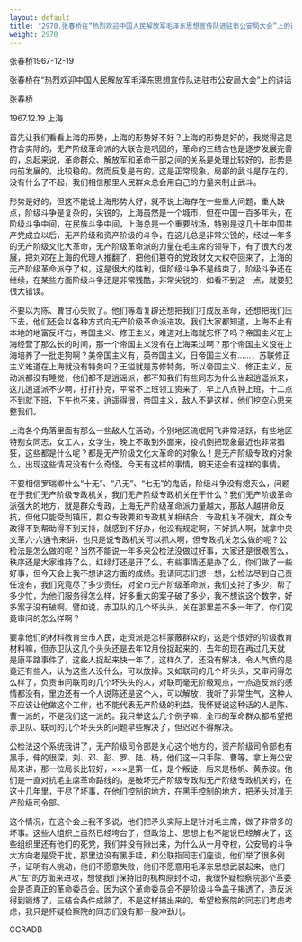 ```yaml
---
layout: default
title: "2970.张春桥在“热烈欢迎中国人民解放军毛泽东思想宣传队进驻市公安局大会”上的讲话"
weight: 2970
---
```


张春桥1967-12-19

张春桥在“热烈欢迎中国人民解放军毛泽东思想宣传队进驻市公安局大会”上的讲话

张春桥

1967.12.19 上海

首先让我们看看上海的形势，上海的形势好不好？上海的形势是好的，我觉得这是符合实际的，无产阶级革命派的大联合是巩固的，革命的三结合也是逐步发展完善的，总起来说，革命群众、解放军和革命干部之间的关系是处理比较好的，形势是向前发展的，比较稳的。然而反复是有的，这是正常现象，局部的武斗是存在的，没有什么了不起，我们相信那里人民群众总会用自己的力量来制止武斗。

形势是好的，但这不能说上海形势大好，就不说上海存在一些重大问题，重大缺点，阶级斗争是复杂的，尖锐的，上海虽然是一个城市，但在中国一百多年头，在阶级斗争中间，在民族斗争中间，上海总是一个重要战场，特别是这几十年中国共产党成立以后，无产阶级和资产阶级的斗争，在这儿总是非常尖锐的，经过一年多的无产阶级文化大革命，无产阶级革命派的力量在毛主席的领导下，有了很大的发展，把刘邓在上海的代理人推翻了，把他们篡夺的党政财文大权夺回来了，上海的无产阶级革命派夺了权，这是很大的胜利，但阶级斗争不是结束了，阶级斗争还在继续，在某些方面阶级斗争还是非常残酷，非常尖锐的，如看不到这一点，就要犯很大错误。

不要以为陈、曹甘心失败了。他们等着复辟还想把我们打成反革命，还想把我们压下去，他们还会以各种方式向无产阶级革命派进攻。我们大家都知道，上海不止有本地的地富反坏右，帝国主义、修正主义，难道对上海就忘怀了吗？帝国主义在上海经营了那么长的时间，那一个帝国主义没有在上海呆过啊？那个帝国主义没在上海培养了一批走狗啊？美帝国主义有，英帝国主义，日帝国主义有……，苏联修正主义难道在上海就没有特务吗？王镒就是苏修特务，所以帝国主义、修正主义，反动派都没有睡觉，他们都不是逍谣派，都不知我们有些同志为什么当起逍遥派来，这儿逍遥派不少啊，打打扑克，平常不上班领工资来了，早上八点钟上班，十二点不到就下班，下午也不来，逍遥得很，帝国主义，敌人不是这样，他们挖空心思来整我们。

上海各个角落里面有那么一些敌人在活动，个别地区流氓阿飞非常活跃，有些地区特别女同志，女工人，女学生，晚上不敢到外面来，投机倒把现象最近也非常猖狂，这些都是什么呢？都是无产阶级文化大革命的对象么！是无产阶级专政的对象么，出现这些情况没有什么奇怪，今天有这样的事情，明天还会有这样的事情。

不要相信罗瑞卿什么“十无”、“八无”、“七无”的鬼话，阶级斗争没有熄灭么，问题在于我们无产阶级专政机关，我们无产阶级专政机关在干什么？我们无产阶级革命派强大的地方，就是群众专政，上海无产阶级革命派力量越大，那敌人越拼命反抗，但他只能受到镇压，群众专政要和专政机关相结合，专政机关不强大，群众专政得不到帮助得不到支持，就感到不好办，他没有规定啊，不好抓人啊，就拿中央文革六·六通令来讲，也只是说专政机关可以抓人啊，但专政机关怎么做的呢？公检法是怎么做的呢？当然不能说一年多来公检法没做过好事，大家还是很艰苦么，秩序还是大家维持了么，红绿灯还是开了么，有些事情还是办了么，你们做了一些好事，但今天会上我不想讲这方面的成绩。我请同志们想一想，公检法尽到自己责任没有，我们究竟尽了多少责任，对全市无产阶级革命派，我们支持了多少，帮了多少忙，为他们服务得怎么样，好多重大的案子破了多少，我不想说这个数字，好多案子没有破啊。譬如说，赤卫队的几个坏头头，关在那里差不多一年了，你们究竟审问的怎么样啊？

要拿他们的材料教育全市人民，走资派是怎样蒙蔽群众的，这是个很好的阶级教育材料嘛，但赤卫队这几个头头还是去年12月份捉起来的，去年的现在再过几天就是康平路事件了，这些人捉起来快一年了，这样久了，还没有解决，令人气愤的是竟还有些人，认为这些人没什么，可以放掉。又如联司的几个坏头头，又审问得怎么样了，负责审问联司的几个坏头头的人，对联司毫无阶级观点，一点造反派的感情都没有，里边还有一个人说陈还是这个人，可以解放，我听了非常生气，这种人不应该让他做这个工作，也不能代表无产阶级的利益，我怀疑说这种话的人是陈、曹一派的，不是我们这一派的。我只举这么几个例子嘛，全市的革命群众都希望把赤卫队、联司的几个坏头头的问题早些解决了，但迟迟不得解决。

公检法这个系统我讲了，无产阶级司令部是关心这个地方的，资产阶级司令部也有黑手，伸的很深，刘、邓、彭、罗、陆、杨，他们这一只手陈、曹等。拿上海公安局来讲，那一位局长比较好，×××是第一任，是个叛徒，后来是杨帆、黄赤波。他们是一直对抗毛主席革命路线的，是破坏无产阶级专政和无产阶级专政机关的，在这十几年里，干尽了坏事，在他们控制的地方，在黑手控制的地方，把矛头对准无产阶级司令部。

这个情况，在这个会上我不多说，他们把矛头实际上是针对毛主席，做了非常多的坏事。这些人组织上虽然已经垮台了，但政治上、思想上也不能说已经解决了，这些组织里还有他们的死党，我们并没有揪出来，为什么从一月夺权，公安局的斗争大方向老是受干扰，那里边没有黑手哇，和公联指同志们座谈，他们举了很多例子，证明有人挑动，他们不愿意失败，他们不愿意用毛泽东思想武装起来，他们从“左”的方面来进攻，想使我们保持旧的机构原封不动，我很怀疑检察院那个革委会是否真正的革命委员会。因为这个革命委员会不是阶级斗争盖子揭透了，造反派得到锻炼了，三结合条件成熟了，不是这样搞出来的，希望检察院的同志们考虑考虑，我只是怀疑检察院的同志们没有那一股冲劲儿。

CCRADB

